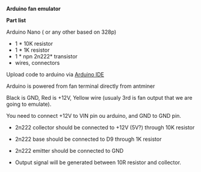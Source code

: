 **Arduino fan emulator**

**Part list**

Arduino Nano ( or  any other based on 328p)
* 1 * 10K resistor
* 1 * 1K resistor
* 1 * npn 2n222* transistor
* wires, connectors

Upload code to arduino via [Arduino IDE](https://www.arduino.cc/en/Main/Software)

Arduino is powered from fan terminal directly from antminer

Black is GND, Red is +12V, 
Yellow wire (usualy 3rd is fan output that we are going to emulate).

You need to connect +12V to VIN pin ou arduino, and GND to GND pin.

* 2n222 collector should be connected to +12V (5V?) through 10K resistor
* 2n222 base should be connected to D9 through 1K resistor
* 2n222 emitter should be connected to GND

* Output signal will be generated between 10R resistor and collector.
